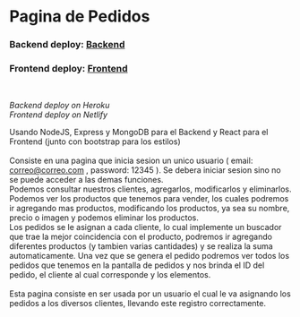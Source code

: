 # Pagina de Pedidos

<h3>Backend deploy: <a href="https://pagina-de-pedidos.herokuapp.com">Backend</a> </h3>
<h3>Frontend deploy: <a href="https://pagina-de-pedidos.netlify.app">Frontend</a> </h3> <br> 

*Backend deploy on Heroku* <br>
*Frontend deploy on Netlify*

Usando NodeJS, Express y MongoDB para el Backend y React para el Frontend (junto con bootstrap para los estilos) <br> <br>
Consiste en una pagina que inicia sesion un unico usuario ( email: correo@correo.com , password: 12345 ). Se debera iniciar sesion
sino no se puede acceder a las demas funciones. <br>
Podemos consultar nuestros clientes, agregarlos, modificarlos y eliminarlos. <br>
Podemos ver los productos que tenemos para vender, los cuales podremos ir agregando mas productos, modificando los productos, ya sea su nombre, precio o imagen 
y podemos eliminar los productos. <br>
Los pedidos se le asignan a cada cliente, lo cual implemente un buscador que trae la mejor coincidencia con el producto, podremos ir agregando
diferentes productos (y tambien varias cantidades) y se realiza la suma automaticamente. Una vez que se genera el pedido podremos ver todos los pedidos que tenemos
en la pantalla de pedidos y nos brinda el ID del pedido, el cliente al cual corresponde y los elementos. <br> <br>
Esta pagina consiste en ser usada por un usuario el cual le va asignando los pedidos a los diversos clientes, llevando este registro correctamente. 

